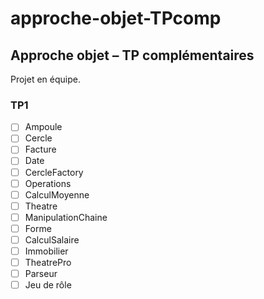 # approche-objet-TPcomp
## Approche objet – TP complémentaires

Projet en équipe.

### TP1
- [ ] Ampoule
- [ ] Cercle
- [ ] Facture
- [ ] Date
- [ ] CercleFactory
- [ ] Operations
- [ ] CalculMoyenne
- [ ] Theatre
- [ ] ManipulationChaine
- [ ] Forme
- [ ] CalculSalaire
- [ ] Immobilier
- [ ] TheatrePro
- [ ] Parseur
- [ ] Jeu de rôle
